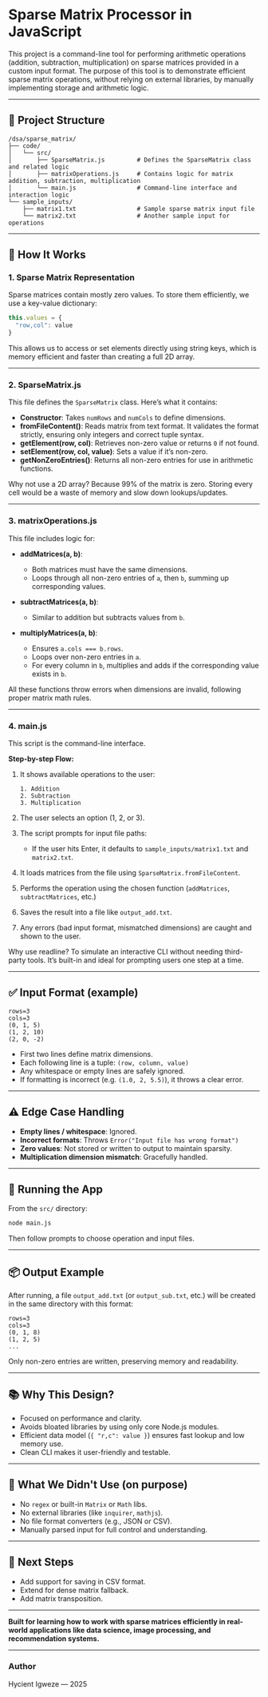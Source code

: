 
# Sparse Matrix Processor in JavaScript

This project is a command-line tool for performing arithmetic operations (addition, subtraction, multiplication) on sparse matrices provided in a custom input format. The purpose of this tool is to demonstrate efficient sparse matrix operations, without relying on external libraries, by manually implementing storage and arithmetic logic.

---

## 📁 Project Structure

```
/dsa/sparse_matrix/
├── code/
│   └── src/
│       ├── SparseMatrix.js         # Defines the SparseMatrix class and related logic
│       ├── matrixOperations.js     # Contains logic for matrix addition, subtraction, multiplication
│       └── main.js                 # Command-line interface and interaction logic
└── sample_inputs/
    ├── matrix1.txt                 # Sample sparse matrix input file
    └── matrix2.txt                 # Another sample input for operations
```

---

## 🔧 How It Works

### 1. **Sparse Matrix Representation**

Sparse matrices contain mostly zero values. To store them efficiently, we use a key-value dictionary:

```js
this.values = {
  "row,col": value
}
```

This allows us to access or set elements directly using string keys, which is memory efficient and faster than creating a full 2D array.

---

### 2. **SparseMatrix.js**

This file defines the `SparseMatrix` class. Here’s what it contains:

- **Constructor**: Takes `numRows` and `numCols` to define dimensions.
- **fromFileContent()**: Reads matrix from text format. It validates the format strictly, ensuring only integers and correct tuple syntax.
- **getElement(row, col)**: Retrieves non-zero value or returns `0` if not found.
- **setElement(row, col, value)**: Sets a value if it’s non-zero.
- **getNonZeroEntries()**: Returns all non-zero entries for use in arithmetic functions.

Why not use a 2D array?
Because 99% of the matrix is zero. Storing every cell would be a waste of memory and slow down lookups/updates.

---

### 3. **matrixOperations.js**

This file includes logic for:

- **addMatrices(a, b)**:
  - Both matrices must have the same dimensions.
  - Loops through all non-zero entries of `a`, then `b`, summing up corresponding values.

- **subtractMatrices(a, b)**:
  - Similar to addition but subtracts values from `b`.

- **multiplyMatrices(a, b)**:
  - Ensures `a.cols === b.rows`.
  - Loops over non-zero entries in `a`.
  - For every column in `b`, multiplies and adds if the corresponding value exists in `b`.

All these functions throw errors when dimensions are invalid, following proper matrix math rules.

---

### 4. **main.js**

This script is the command-line interface.

**Step-by-step Flow:**

1. It shows available operations to the user:
   ```
   1. Addition
   2. Subtraction
   3. Multiplication
   ```

2. The user selects an option (1, 2, or 3).

3. The script prompts for input file paths:
   - If the user hits Enter, it defaults to `sample_inputs/matrix1.txt` and `matrix2.txt`.

4. It loads matrices from the file using `SparseMatrix.fromFileContent`.

5. Performs the operation using the chosen function (`addMatrices`, `subtractMatrices`, etc.)

6. Saves the result into a file like `output_add.txt`.

7. Any errors (bad input format, mismatched dimensions) are caught and shown to the user.

Why use readline?
To simulate an interactive CLI without needing third-party tools. It’s built-in and ideal for prompting users one step at a time.

---

## ✅ Input Format (example)

```
rows=3
cols=3
(0, 1, 5)
(1, 2, 10)
(2, 0, -2)
```

- First two lines define matrix dimensions.
- Each following line is a tuple: `(row, column, value)`
- Any whitespace or empty lines are safely ignored.
- If formatting is incorrect (e.g. `(1.0, 2, 5.5)`), it throws a clear error.

---

## ⚠️ Edge Case Handling

- **Empty lines / whitespace**: Ignored.
- **Incorrect formats**: Throws `Error("Input file has wrong format")`
- **Zero values**: Not stored or written to output to maintain sparsity.
- **Multiplication dimension mismatch**: Gracefully handled.

---

## 🏁 Running the App

From the `src/` directory:

```bash
node main.js
```

Then follow prompts to choose operation and input files.

---

## 📦 Output Example

After running, a file `output_add.txt` (or `output_sub.txt`, etc.) will be created in the same directory with this format:

```
rows=3
cols=3
(0, 1, 8)
(1, 2, 5)
...
```

Only non-zero entries are written, preserving memory and readability.

---

## 📚 Why This Design?

- Focused on performance and clarity.
- Avoids bloated libraries by using only core Node.js modules.
- Efficient data model (`{ "r,c": value }`) ensures fast lookup and low memory use.
- Clean CLI makes it user-friendly and testable.

---

## 🚫 What We Didn't Use (on purpose)

- No `regex` or built-in `Matrix` or `Math` libs.
- No external libraries (like `inquirer`, `mathjs`).
- No file format converters (e.g., JSON or CSV).
- Manually parsed input for full control and understanding.

---

## 🧪 Next Steps

- Add support for saving in CSV format.
- Extend for dense matrix fallback.
- Add matrix transposition.

---

**Built for learning how to work with sparse matrices efficiently in real-world applications like data science, image processing, and recommendation systems.**

---

### Author
Hycient Igweze — 2025
